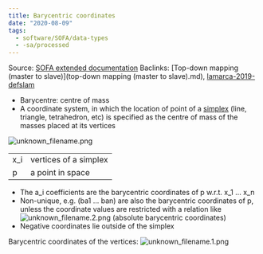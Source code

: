 ```yaml
---
title: Barycentric coordinates
date: "2020-08-09"
tags:
  - software/SOFA/data-types
  - -sa/processed
---
```


Source: [SOFA extended documentation](sofa-extended-documentation.md)
Baclinks:  [Top-down mapping (master to slave)](top-down mapping (master to slave).md), [lamarca-2019-defslam](lamarca-2019-defslam.md)

*   Barycentre: centre of mass
*   A coordinate system, in which the location of point of a [simplex](simplex.md) (line, triangle, tetrahedron, etc) is specified as the centre of mass of the masses placed at its vertices

![unknown_filename.png](./_resources/Barycentric_coordinates.resources/unknown_filename.png)

|     |     |
| --- | --- |
| x\_i | vertices of a simplex |
| p   | a point in space |

*   The a\_i coefficients are the barycentric coordinates of p w.r.t. x\_1 ... x\_n
*   Non-unique, e.g. (ba1 ... ban) are also the barycentric coordinates of p, unless the coordinate values are restricted with a relation like ![unknown_filename.2.png](./_resources/Barycentric_coordinates.resources/unknown_filename.2.png) (absolute barycentric coordinates)
*   Negative coordinates lie outside of the simplex

Barycentric coordinates of the vertices: ![unknown_filename.1.png](./_resources/Barycentric_coordinates.resources/unknown_filename.1.png)

